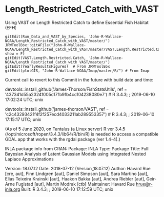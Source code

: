 # Length_Restricted_Catch_with_VAST
Using VAST on Length Restricted Catch to define Essential Fish Habitat (EFH)

    gitEdit(Run_Data_and_VAST_by_Species, 'John-R-Wallace-NOAA/Length_Restricted_Catch_with_VAST/master/')
    JRWToolBox::gitAFile("John-R-Wallace-NOAA/Length_Restricted_Catch_with_VAST/master/VAST.Length.Restricted.Catch.R", show = F)
    gitEdit(VAST.Length.Restricted.Catch, 'John-R-Wallace-NOAA/Length_Restricted_Catch_with_VAST/master/')
    gitEdit(YearlyResultsFigures)  # From JRWToolBox
    gitEdit(plotGIS, "John-R-Wallace-NOAA/Imap/master/R/") # From Imap

Current call to revert to this Commit in the future with build date and time:

devtools::install_github('James-Thorson/FishStatsUtils', ref = '437341d55a23241005c171b91b4cc104238080e7')  # R 3.4.3; ; 2019-06-10 17:02:24 UTC; unix

devtools::install_github('james-thorson/VAST', ref = 'c2c43293421f4f2f257ecd4033211ab289553357')  # R 3.4.3; ; 2019-06-10 17:15:17 UTC; unix

(As of 5 June 2020, on Tantalus (a Linux server) R ver 3.4.5 (/opt/microsoft/ropen/3.4.3/lib64/R/bin/R) is needed to access a compatible GDAL app that works with the rgdal package (ver 1.4-4).)

INLA package info from CRAN:
Package:           INLA
Type:              Package
Title:             Full Bayesian Analysis of Latent Gaussian Models using Integrated Nested Laplace Approximations

Version:           18.07.12
Date:              2018-07-12 (Version_18.07.12)
Author:            Havard Rue [cre, aut], Finn Lindgren [aut], Daniel Simpson [aut], Sara Martino [aut], Elias Teixeira Krainski [aut], Haakon
                   Bakka [aut], Andrea Riebler [aut], Geir-Arne Fuglstad [aut], Martin Modrak [ctb]
Maintainer:        Havard Rue <hrue@r-inla.org>
Built:             R 3.4.3; ; 2019-06-10 17:12:59 UTC; unix


